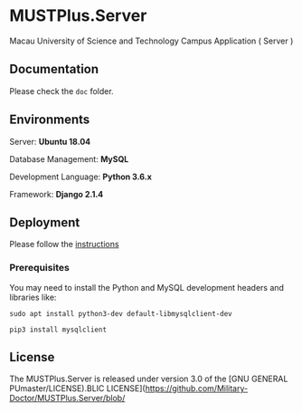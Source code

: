 # MUSTPlus.Server


Macau University of Science and Technology Campus Application ( Server )

## Documentation

Please check the `doc` folder.

## Environments

Server: **Ubuntu 18.04**

Database Management: **MySQL**

Development Language: **Python 3.6.x**

Framework: **Django 2.1.4**

## Deployment

Please follow the [instructions](https://github.com/Military-Doctor/MUSTPlus.Server/blob/master/doc/Deployment.md)

### Prerequisites
You may need to install the Python and MySQL development headers and libraries like:

`sudo apt install python3-dev default-libmysqlclient-dev`

`pip3 install mysqlclient`

## License

The MUSTPlus.Server is released under version 3.0 of the [GNU GENERAL PUmaster/LICENSE).BLIC LICENSE](https://github.com/Military-Doctor/MUSTPlus.Server/blob/

